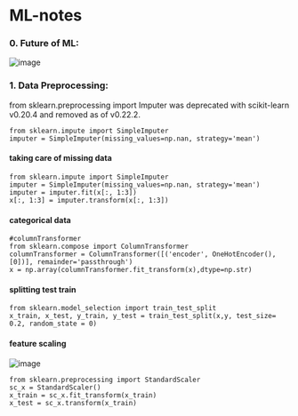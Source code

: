 # ML-notes

### 0. **Future of ML:**

![image](https://user-images.githubusercontent.com/54764108/164034377-dc2d63cc-c668-4386-8269-c4fad7b24c1f.png)


### 1. Data Preprocessing: 
from sklearn.preprocessing import Imputer was deprecated with scikit-learn v0.20.4 and removed as of v0.22.2.

    from sklearn.impute import SimpleImputer
    imputer = SimpleImputer(missing_values=np.nan, strategy='mean')
    
    

#### taking care of missing data
    from sklearn.impute import SimpleImputer
    imputer = SimpleImputer(missing_values=np.nan, strategy='mean')
    imputer = imputer.fit(x[:, 1:3])
    x[:, 1:3] = imputer.transform(x[:, 1:3])
  
#### categorical data    
    #columnTransformer
    from sklearn.compose import ColumnTransformer
    columnTransformer = ColumnTransformer([('encoder', OneHotEncoder(), [0])], remainder='passthrough')
    x = np.array(columnTransformer.fit_transform(x),dtype=np.str)

#### splitting test train    
    from sklearn.model_selection import train_test_split
    x_train, x_test, y_train, y_test = train_test_split(x,y, test_size= 0.2, random_state = 0)
    
    
#### feature scaling    
![image](https://user-images.githubusercontent.com/54764108/164050080-6b2d178a-ab0b-48bc-9d69-e780c30b0b22.png)

    from sklearn.preprocessing import StandardScaler
    sc_x = StandardScaler()
    x_train = sc_x.fit_transform(x_train)
    x_test = sc_x.transform(x_train)




 
